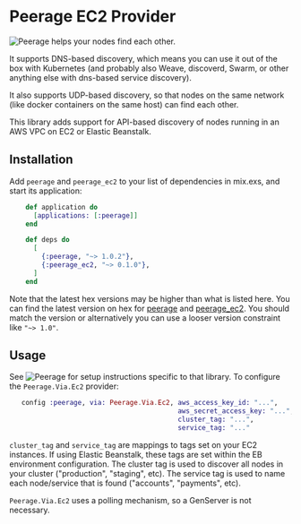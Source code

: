 # Peerage EC2 Provider

![Peerage](https://github.com/mrluc/peerage) helps your nodes find each other.

It supports DNS-based discovery, which means you can use it out of the box with Kubernetes (and probably also Weave, discoverd, Swarm, or other anything else with dns-based service discovery).

It also supports UDP-based discovery, so that nodes on the same network (like docker containers on the same host) can find each other.

This library adds support for API-based discovery of nodes running in an AWS VPC on EC2 or Elastic Beanstalk.

## Installation

Add `peerage` and `peerage_ec2` to your list of dependencies in mix.exs, and start its application:

```elixir
    def application do
      [applications: [:peerage]]
    end

    def deps do
      [
      	{:peerage, "~> 1.0.2"},
      	{:peerage_ec2, "~> 0.1.0"},
      ]
    end
```

Note that the latest hex versions may be higher than what is listed here. You can find the latest version on hex for [peerage](https://hex.pm/packages/peerage) and [peerage_ec2](https://hex.pm/packages/peerage_ec2). You should match the version or alternatively you can use a looser version constraint like `"~> 1.0"`.

## Usage

See ![Peerage](https://github.com/mrluc/peerage) for setup instructions specific to that library. To configure the `Peerage.Via.Ec2` provider:

```elixir
   config :peerage, via: Peerage.Via.Ec2, aws_access_key_id: "...",
                                          aws_secret_access_key: "...",
                                          cluster_tag: "...",
                                          service_tag: "..."
```

`cluster_tag` and `service_tag` are mappings to tags set on your EC2 instances. If using Elastic Beanstalk, these tags are set within the EB environment configuration. The cluster tag is used to discover all nodes in your cluster ("production", "staging", etc). The service tag is used to name each node/service that is found ("accounts", "payments", etc).

`Peerage.Via.Ec2` uses a polling mechanism, so a GenServer is not necessary.
